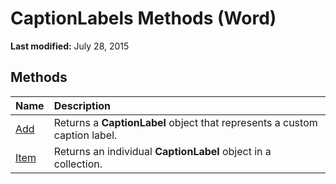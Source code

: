 
# CaptionLabels Methods (Word)

 **Last modified:** July 28, 2015


## Methods



|**Name**|**Description**|
|:-----|:-----|
| [Add](f74af8c0-fa16-8ea2-3012-ac207d187502.md)|Returns a  **CaptionLabel** object that represents a custom caption label.|
| [Item](84ca51e3-6a0a-b30b-a3eb-874543ce8c42.md)|Returns an individual  **CaptionLabel** object in a collection.|
